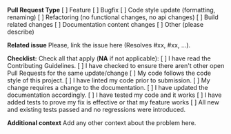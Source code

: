 **Pull Request Type**
[ ] Feature
[ ] Bugfix
[ ] Code style update (formatting, renaming)
[ ] Refactoring (no functional changes, no api changes)
[ ] Build related changes
[ ] Documentation content changes
[ ] Other (please describe)

**Related issue**
Please, link the issue here (Resolves #xx, #xx, ...).

**Checklist:**
Check all that apply (**NA** if not applicable):
[ ] I have read the Contributing Guidelines.
[ ] I have checked to ensure there aren't other open Pull Requests for the same update/change
[ ] My code follows the code style of this project.
[ ] I have linted my code prior to submission.
[ ] My change requires a change to the documentation.
[ ] I have updated the documentation accordingly.
[ ] I have tested my code and it works
[ ] I have added tests to prove my fix is effective or that my feature works
[ ] All new and existing tests passed and no regressions were introduced.

**Additional context**
Add any other context about the problem here.
